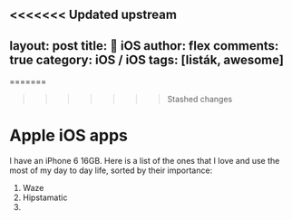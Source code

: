 <<<<<<< Updated upstream
---
layout:   post
title:    📱 iOS
author:   flex
comments: true
category: iOS / iOS
tags:     [listák, awesome]
---

=======
>>>>>>> Stashed changes
# Apple iOS apps

I have an iPhone 6 16GB. Here is a list of the ones that I love and use the most of my day to day life, sorted by their importance: 

1. Waze
2. Hipstamatic
3. 